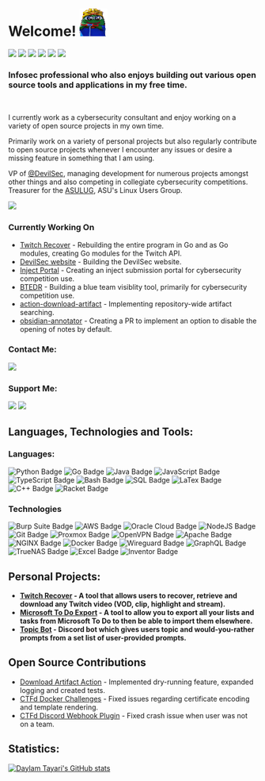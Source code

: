 # Welcome! ![](https://github.com/daylamtayari/daylamtayari/blob/master/peepoHey.gif)
  
<a href="https://github.com/daylamtayari"><img src="https://komarev.com/ghpvc/?username=daylamtayari&color=orange&style=flat-square&label=Views:" height=28/></a>
<a href="https://tayari.gg"><img src="https://img.shields.io/badge/WEBSITE-%23FF7139.svg?&style=for-the-badge&logo=firefox-browser&logoColor=white"></a>
<a href="https://github.com/daylamtayari/Resume/blob/master/resume.pdf"><img src="https://img.shields.io/badge/Resume-%23E6676B.svg?&style=for-the-badge&logoColor=white"/></a>
<a href="https://www.linkedin.com/in/daylamtayari"><img src="https://img.shields.io/badge/linkedin-%230077B5.svg?&style=for-the-badge&logo=linkedin&logoColor=white"/></a>
<a href="https://github.com/daylamtayari/PGP-Keys"><img src="https://img.shields.io/badge/PGP Keys-%230093DD.svg?&style=for-the-badge&logo=gnu-privacy-guard&logoColor=white"/></a>
<a href="https://github.com/daylamtayari"><img src="https://img.shields.io/github/followers/daylamtayari?color=222222&label=GH%20FOLLOWERS&logo=github&style=for-the-badge"/></a>

### Infosec professional who also enjoys building out various open source tools and applications in my free time.
  
<br/>

I currently work as a cybersecurity consultant and enjoy working on a variety of open source projects in my own time.  

Primarily work on a variety of personal projects but also regularly contribute to open source projects whenever I encounter any issues or desire a missing feature in something that I am using.

VP of [@DevilSec](https://github.com/devilsec), managing development for numerous projects amongst other things and also competing in collegiate cybersecurity competitions.  
Treasurer for the [ASULUG](https://asulug.org), ASU's Linux Users Group.

<a href="https://github.com/daylamtayari/Resume/blob/master/resume.pdf"><img src="https://img.shields.io/badge/Check_out_my_Resume-%23E6676B.svg?&style=for-the-badge&logoColor=white"/></a>

### Currently Working On
- [Twitch Recover](https://github.com/twitchrecover) - Rebuilding the entire program in Go and as Go modules, creating Go modules for the Twitch API.
- [DevilSec website](https://github.com/devilsec/website) - Building the DevilSec website.
- [Inject Portal](https://github.com/devilsec/inject-portal) - Creating an inject submission portal for cybersecurity competition use.
- [BTEDR](https://github.com/devilsec/btedr) - Building a blue team visiblity tool, primarily for cybersecurity competition use.
- [action-download-artifact](https://github.com/dawidd6/action-download-artifact) - Implementing repository-wide artifact searching. 
- [obsidian-annotator](https://github.com/elias-sundqvist/obsidian-annotator) - Creating a PR to implement an option to disable the opening of notes by default.

### Contact Me:
<a href="mailto:daylam@tayari.gg"><img src="https://img.shields.io/badge/email-%238B89CC.svg?&style=for-the-badge&logo=protonmail&logoColor=white"/></a>

### Support Me:
<a href="https://ko-fi.com/tayari"><img src="https://img.shields.io/badge/tayari-%23FF5E5B.svg?&style=for-the-badge&logo=KoFi&logoColor=white&labelColor=black"></a> <a href="https://paypal.me/daylamtayari"><img src="https://img.shields.io/badge//daylamtayari-%2300457C.svg?&style=for-the-badge&logo=PayPal&logoColor=white&labelColor=black"></a> 

## Languages, Technologies and Tools:

### Languages:

![Python Badge](https://img.shields.io/badge/Python-3776AB?style=for-the-badge&labelColor=black&logo=python&logoColor=white) 
![Go Badge](https://img.shields.io/badge/Go-00ADD8?style=for-the-badge&labelColor=black&logo=go&logoColor=white) 
![Java Badge](https://img.shields.io/badge/Java-007396?style=for-the-badge&labelColor=black&logo=java&logoColor=white) 
![JavaScript Badge](https://img.shields.io/badge/Javascript-F0DB4F?style=for-the-badge&labelColor=black&logo=javascript&logoColor=white) 
![TypeScript Badge](https://img.shields.io/badge/TypeScript-3178C6?style=for-the-badge&labelColor=black&logo=typescript&logoColor=white) 
![Bash Badge](https://img.shields.io/badge/Bash-4EAA25?style=for-the-badge&labelColor=black&logo=gnubash&logoColor=white) 
![SQL Badge](https://img.shields.io/badge/SQL-4169E1?style=for-the-badge&labelColor=black&logo=postgresql&logoColor=white) 
![LaTex Badge](https://img.shields.io/badge/LaTex-008080?style=for-the-badge&labelColor=black&logo=LaTex&logoColor=white)
![C++ Badge](https://img.shields.io/badge/C++-00599C?style=for-the-badge&labelColor=black&logo=cplusplus&logoColor=white) 
![Racket Badge](https://img.shields.io/badge/Racket-9F1D20?style=for-the-badge&labelColor=black&logo=Racket&logoColor=white)

### Technologies

![Burp Suite Badge](https://img.shields.io/badge/Burp_Suite-FF6633?style=for-the-badge&labelColor=black&logo=&logoColor=white)
![AWS Badge](https://img.shields.io/badge/AWS-232F3E?style=for-the-badge&labelColor=black&logo=amazonaws&logoColor=white) 
![Oracle Cloud Badge](https://img.shields.io/badge/Oracle_Cloud-F80000?style=for-the-badge&labelColor=black&logo=oracle&logoColor=white) 
![NodeJS Badge](https://img.shields.io/badge/Node.JS-339933?style=for-the-badge&labelColor=black&logo=nodedotjs&logoColor=white)
![Git Badge](https://img.shields.io/badge/Git-F05032?style=for-the-badge&labelColor=black&logo=git&logoColor=white) 
![Proxmox Badge](https://img.shields.io/badge/Proxmox-E57000?style=for-the-badge&labelColor=black&logo=proxmox&logoColor=white)
![OpenVPN Badge](https://img.shields.io/badge/OpenVPN-EA7E20?style=for-the-badge&labelColor=black&logo=OpenVPN&logoColor=white)
![Apache Badge](https://img.shields.io/badge/apache-D22128?style=for-the-badge&labelColor=black&logo=apache&logoColor=white)
![NGINX Badge](https://img.shields.io/badge/nginx-269539?style=for-the-badge&labelColor=black&logo=nginx&logoColor=white)
![Docker Badge](https://img.shields.io/badge/docker-2496ED?style=for-the-badge&labelColor=black&logo=docker&logoColor=white)
![Wireguard Badge](https://img.shields.io/badge/wireguard-88171A?style=for-the-badge&labelColor=black&logo=Wireguard&logoColor=white)
![GraphQL Badge](https://img.shields.io/badge/GraphQL-E10098?style=for-the-badge&labelColor=black&logo=GraphQL&logoColor=white)
![TrueNAS Badge](https://img.shields.io/badge/TrueNAS-0095D5?style=for-the-badge&labelColor=black&logo=truenas&logoColor=white)
![Excel Badge](https://img.shields.io/badge/Excel-217346?style=for-the-badge&labelColor=black&logo=microsoftexcel&logoColor=white)
![Inventor Badge](https://img.shields.io/badge/Autodesk_Inventor-0696D7?style=for-the-badge&labelColor=black&logo=autodesk&logoColor=white)

## Personal Projects:
- **[**Twitch Recover**](https://github.com/TwitchRecover/TwitchRecover) - A tool that allows users to **recover**, **retrieve** and **download** any Twitch video (VOD, clip, highlight and stream).**  
- **[**Microsoft To Do Export**](https://github.com/daylamtayari/Microsoft-To-Do-Export) - A tool to allow you to export all your lists and tasks from Microsoft To Do to then be able to import them elsewhere.**
- **[**Topic Bot**](https://github.com/daylamtayari/Topic-Bot) - Discord bot which gives users topic and would-you-rather prompts from a set list of user-provided prompts.**

## Open Source Contributions
- [Download Artifact Action](https://github.com/dawidd6/action-download-artifact) - Implemented dry-running feature, expanded logging and created tests.
- [CTFd Docker Challenges](https://github.com/offsecginger/CTFd-Docker-Challenges) - Fixed issues regarding certificate encoding and template rendering.
- [CTFd Discord Webhook Plugin](https://github.com/sigpwny/ctfd-discord-webhook-plugin) - Fixed crash issue when user was not on a team.

## Statistics:
[![Daylam Tayari's GitHub stats](https://github-readme-stats.vercel.app/api?username=daylamtayari&show_icons=true&theme=great-gatsby&count_private=true&hide=issues,contribs)](https://github.com/daylamtayari)
